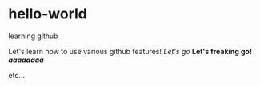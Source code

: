 # hello-world
learning github

Let's learn how to use various github features!
*Let's go*
**Let's freaking go!**
***aaaaaaaa***

etc...

